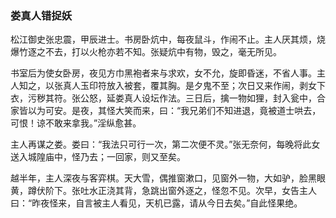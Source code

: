<script type="text/javascript">
    var head = document.getElementsByTagName('head')[0];
    cssURL = '/public/article_1.css';
    linkTag = document.createElement('link');
    linkTag.href = cssURL;
    linkTag.setAttribute('type','text/css');
    linkTag.setAttribute('rel','stylesheet');
    head.appendChild(linkTag);
</script>
### 娄真人错捉妖

松江御史张忠震，甲辰进士。书房卧炕中，每夜鼠斗，作闹不止。主人厌其烦，烧爆竹逐之不去，打以火枪亦若不知。张疑炕中有物，毁之，毫无所见。

书室后为使女卧房，夜见方巾黑袍者来与求欢，女不允，旋即昏迷，不省人事。主人知之，以张真人玉印符放入被套，覆其胸。是夕鬼不至；次日又来作闹，剥女下衣，污秽其符。张公怒，延娄真人设坛作法。三日后，擒一物如狸，封入瓮中，合家皆以为可安。是夜，其怪大笑而来，曰：“我兄弟们不知进退，竟被道士哄去，可恨！谅不敢来拿我。”淫纵愈甚。

主人再谋之娄。娄曰：“我法只可行一次，第二次便不灵。”张无奈何，每晚将此女送入城隍庙中，怪乃去；一回家，则又至矣。

越半年，主人深夜与客弈棋。天大雪，偶推窗漱口，见窗外一物，大如驴，脸黑眼黄，蹲伏阶下。张吐水正浇其背，急跳出窗外逐之，怪忽不见。次早，女告主人曰：“昨夜怪来，自言被主人看见，天机已露，请从今日去矣。”自此怪果绝。

